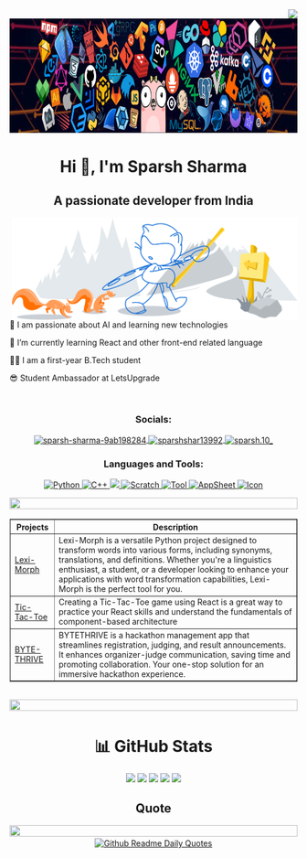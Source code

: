 <img align="right" src="https://visitor-badge.laobi.icu/badge?page_id=itsparsh10"/>

<div style="text-align: center;">
    <img alt="coding" height="200" width="1000" src="https://github.com/itsparsh10/itsparsh10/blob/main/header_1%20(1).png">
</div>

<h1 align="center">Hi 👋, I'm Sparsh Sharma</h1>
<h2 align="center">A passionate developer from India</h2>



<div>
    <img align="right" alt="coding" width="500" src="https://github.com/itsparsh10/itsparsh10/blob/main/git-header.svg">
    <br>
    <p>🔭 I am passionate about AI and learning new technologies</p>
    <p>🌱 I’m currently learning React and other front-end related language</p>
    <p>👨‍💻 I am a first-year B.Tech student</p>
    <p>😎 Student Ambassador at LetsUpgrade</p>
</div>

<br>

<h3 align="center">Socials:</h3>
<p align="center">
    <a href="https://linkedin.com/in/sparsh-sharma-9ab198284" target="_blank">
        <img align="center" src="https://raw.githubusercontent.com/rahuldkjain/github-profile-readme-generator/master/src/images/icons/Social/linked-in-alt.svg" alt="sparsh-sharma-9ab198284" height="30" width="40" />
    </a>
    <a href="https://twitter.com/sparshshar13992" target="_blank">
        <img align="center" src="https://raw.githubusercontent.com/rahuldkjain/github-profile-readme-generator/master/src/images/icons/Social/twitter.svg" alt="sparshshar13992" height="30" width="40" />
    </a>
    <a href="https://instagram.com/sparsh.10_" target="_blank">
        <img align="center" src="https://raw.githubusercontent.com/rahuldkjain/github-profile-readme-generator/master/src/images/icons/Social/instagram.svg" alt="sparsh.10_" height="30" width="40" />
    </a>
</p>

<h3 align="center">Languages and Tools:</h3>
<p align="center">
    <a href="https://skillicons.dev">
        <img src="https://techstack-generator.vercel.app/python-icon.svg" alt="Python" width="50" height="50" />
        <img src="https://techstack-generator.vercel.app/cpp-icon.svg" alt="C++" width="60" height="60" />
        <img src="https://skillicons.dev/icons?i=git,github,c,vscode,blender,figma,wordpress,html,css,js&theme=light" />
        <img src="https://sp-ao.shortpixel.ai/client/to_auto,q_lossless,ret_img,w_300,h_300/https://fullsteam.mit.edu/wp-content/uploads/2020/03/ScratchLogo-300x300.png" alt="Scratch" width="50" height="50" />
        <img src="https://media.licdn.com/dms/image/D5612AQGny7xsSSLQ-A/article-cover_image-shrink_600_2000/0/1699480666080?e=2147483647&v=beta&t=3jmL98hJa2MwOmEPsQZ9t3zAH3CjBLEIL-ugNdJ31tY" alt="Tool" width="50" height="50">
        <img src="https://www.appsheet.com/Content/img/material/appsheet_rebrand_logo.svg" alt="AppSheet" width="50" height="50">
        <img src="https://cdn-icons-png.flaticon.com/512/5968/5968753.png" alt="Icon" width="50" height="50">
    </a>
</p>

<img src="https://i.imgur.com/dBaSKWF.gif" height="20" width="100%">


<br>


<table border="1" style="width: 100%;">
  <tr>
    <th>Projects</th>
    <th>Description</th>
  </tr>
  <tr>
    <td><a href="https://github.com/itsparsh10/Python_Project">Lexi-Morph</a></td>
    <td>
      Lexi-Morph is a versatile Python project designed to transform words into various forms, including synonyms, translations, and definitions. Whether you're a linguistics enthusiast, a student, or a developer looking to enhance your applications with word transformation capabilities, Lexi-Morph is the perfect tool for you.
    </td>
  </tr>
  <tr>
    <td><a href="https://github.com/itsparsh10/Tic-Tac-Toe-React">Tic-Tac-Toe</a></td>
    <td>
     Creating a Tic-Tac-Toe game using React is a great way to practice your React skills and understand the fundamentals of component-based architecture
    </td>
  </tr>
  <tr>
    <td ><a href="https://github.com/itsparsh10/App_Sheet_No-Code">BYTE-THRIVE</a></td>
    <td>
    BYTETHRIVE is a hackathon management app that streamlines registration, judging, and result announcements. It enhances organizer-judge communication, saving time and promoting collaboration. Your one-stop solution for an immersive hackathon experience.
    </td>
  </tr>
</table>

<br>
<img src="https://i.imgur.com/dBaSKWF.gif" height="20" width="100%">


<h1 align="center">📊 GitHub Stats </h2>

<p align="center">
</p>

<div align="center">
<img src="https://github-readme-stats.vercel.app/api/top-langs/?username=itsparsh10&theme=default&hide_border=false&include_all_commits=true&count_private=true&layout=compact" style="height: 200px;" /> 
    <img src="http://github-profile-summary-cards.vercel.app/api/cards/repos-per-language?username=itsparsh10&theme=default" />
    <img src="http://github-profile-summary-cards.vercel.app/api/cards/most-commit-language?username=itsparsh10&theme=default" />
    <img src="http://github-profile-summary-cards.vercel.app/api/cards/stats?username=itsparsh10&theme=default" />
    <img src="http://github-profile-summary-cards.vercel.app/api/cards/productive-time?username=itsparsh10&theme=default&utcOffset=5.3" />

</div>

<div align="center">
    <h2>Quote</h2>
    <img src="https://i.imgur.com/dBaSKWF.gif" height="20" width="100%">
    <a href="https://github.com/cheehwatang/github-readme-daily-quotes">
        <img src="https://readme-daily-quotes.vercel.app/api?theme=vue" alt="Github Readme Daily Quotes">
    </a>
</div>





